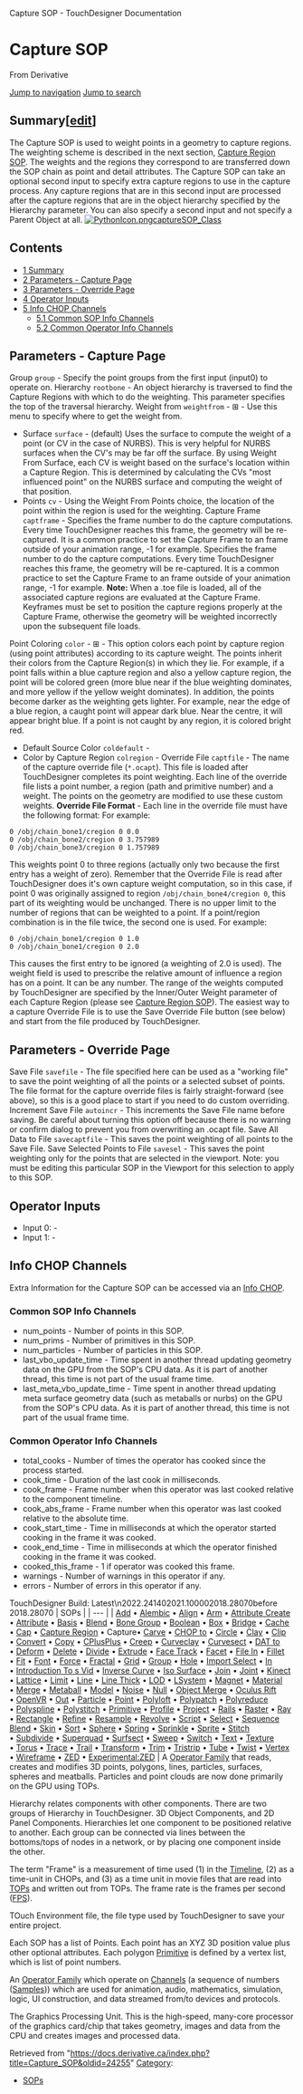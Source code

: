 

Capture SOP - TouchDesigner Documentation




# Capture SOP
From Derivative

[Jump to navigation](#mw-head)
[Jump to search](#searchInput)
## Summary[[edit](https://docs.derivative.ca/index.php?title=Template:Summary&action=edit&section=T-1 "Edit section: Summary")]
The Capture SOP is used to weight points in a geometry to capture regions. The weighting scheme is described in the next section, [Capture Region SOP](Capture_Region_SOP.html "Capture Region SOP").
The weights and the regions they correspond to are transferred down the SOP chain as point and detail attributes.
The Capture SOP can take an optional second input to specify extra capture regions to use in the capture process. Any capture regions that are in this second input are processed after the capture regions that are in the object hierarchy specified by the Hierarchy parameter. You can also specify a second input and not specify a Parent Object at all.
[![PythonIcon.png](images/c/c2/PythonIcon.png)](File_PythonIcon.html)[captureSOP\_Class](https://docs.derivative.ca/CaptureSOP_Class "CaptureSOP Class")
## Contents
* [1 Summary](#Summary)
* [2 Parameters - Capture Page](#Parameters_-_Capture_Page)
* [3 Parameters - Override Page](#Parameters_-_Override_Page)
* [4 Operator Inputs](#Operator_Inputs)
* [5 Info CHOP Channels](#Info_CHOP_Channels)
  + [5.1 Common SOP Info Channels](#Common_SOP_Info_Channels)
  + [5.2 Common Operator Info Channels](#Common_Operator_Info_Channels)
  

## Parameters - Capture Page
Group `group` - Specify the point groups from the first input (input0) to operate on.
Hierarchy `rootbone` - An object hierarchy is traversed to find the Capture Regions with which to do the weighting. This parameter specifies the top of the traversal hierarchy.
Weight from `weightfrom` - ⊞ - Use this menu to specify where to get the weight from.
* Surface `surface` - (default) Uses the surface to compute the weight of a point (or CV in the case of NURBS). This is very helpful for NURBS surfaces when the CV's may be far off the surface. By using Weight From Surface, each CV is weight based on the surface's location within a Capture Region. This is determined by calculating the CVs "most influenced point" on the NURBS surface and computing the weight of that position.
* Points `cv` - Using the Weight From Points choice, the location of the point within the region is used for the weighting.
Capture Frame `captframe` - Specifies the frame number to do the capture computations. Every time TouchDesigner reaches this frame, the geometry will be re-captured. It is a common practice to set the Capture Frame to an frame outside of your animation range, -1 for example. Specifies the frame number to do the capture computations. Every time TouchDesigner reaches this frame, the geometry will be re-captured. It is a common practice to set the Capture Frame to an frame outside of your animation range, -1 for example.
**Note:** When a .toe file is loaded, all of the associated capture regions are evaluated at the Capture Frame. Keyframes must be set to position the capture regions properly at the Capture Frame, otherwise the geometry will be weighted incorrectly upon the subsequent file loads.

Point Coloring `color` - ⊞ - This option colors each point by capture region (using point attributes) according to its capture weight. The points inherit their colors from the Capture Region(s) in which they lie. For example, if a point falls within a blue capture region and also a yellow capture region, the point will be colored green (more blue near if the blue weighting dominates, and more yellow if the yellow weight dominates). In addition, the points become darker as the weighting gets lighter. For example, near the edge of a blue region, a caught point will appear dark blue. Near the centre, it will appear bright blue. If a point is not caught by any region, it is colored bright red.
* Default Source Color `coldefault` -
* Color by Capture Region `colregion` -
Override File `captfile` - The name of the capture override file (`*.ocapt`). This file is loaded after TouchDesigner completes its point weighting. Each line of the override file lists a point number, a region (path and primitive number) and a weight. The points on the geometry are modified to use these custom weights.
**Override File Format** - Each line in the override file must have the following format:
For example:
```
0 /obj/chain_bone1/cregion 0 0.0 			
0 /obj/chain_bone2/cregion 0 3.757989 			
0 /obj/chain_bone3/cregion 0 1.757989			
```
  
This weights point 0 to three regions (actually only two because the first entry has a weight of zero). Remember that the Override File is read after TouchDesigner does it's own capture weight computation, so in this case, if point 0 was originally assigned to region `/obj/chain_bone4/cregion 0`, this part of its weighting would be unchanged.
There is no upper limit to the number of regions that can be weighted to a point. If a point/region combination is in the file twice, the second one is used.
For example:
```
0 /obj/chain_bone1/cregion 0 1.0			
0 /obj/chain_bone1/cregion 0 2.0			
```
This causes the first entry to be ignored (a weighting of 2.0 is used).
The weight field is used to prescribe the relative amount of influence a region has on a point. It can be any number. The range of the weights computed by TouchDesigner are specified by the Inner/Outer Weight parameter of each Capture Region (please see [Capture Region SOP](Capture_Region_SOP.html "Capture Region SOP")).
The easiest way to a capture Override File is to use the Save Override File button (see below) and start from the file produced by TouchDesigner.

  

## Parameters - Override Page
Save File `savefile` - The file specified here can be used as a "working file" to save the point weighting of all the points or a selected subset of points. The file format for the capture override files is fairly straight-forward (see above), so this is a good place to start if you need to do custom overriding.
Increment Save File `autoincr` - This increments the Save File name before saving. Be careful about turning this option off because there is no warning or confirm dialog to prevent you from overwriting an .ocapt file.
Save All Data to File `savecaptfile` - This saves the point weighting of all points to the Save File.
Save Selected Points to File `savesel` - This saves the point weighting only for the points that are selected in the viewport.
Note: you must be editing this particular SOP in the Viewport for this selection to apply to this SOP.

  

## Operator Inputs
* Input 0:  -
* Input 1:  -
  

## Info CHOP Channels
Extra Information for the Capture SOP can be accessed via an [Info CHOP](Info_CHOP.html "Info CHOP").

### Common SOP Info Channels
* num\_points - Number of points in this SOP.
* num\_prims - Number of primitives in this SOP.
* num\_particles - Number of particles in this SOP.
* last\_vbo\_update\_time - Time spent in another thread updating geometry data on the GPU from the SOP's CPU data. As it is part of another thread, this time is not part of the usual frame time.
* last\_meta\_vbo\_update\_time - Time spent in another thread updating meta surface geometry data (such as metaballs or nurbs) on the GPU from the SOP's CPU data. As it is part of another thread, this time is not part of the usual frame time.
### Common Operator Info Channels
* total\_cooks - Number of times the operator has cooked since the process started.
* cook\_time - Duration of the last cook in milliseconds.
* cook\_frame - Frame number when this operator was last cooked relative to the component timeline.
* cook\_abs\_frame - Frame number when this operator was last cooked relative to the absolute time.
* cook\_start\_time - Time in milliseconds at which the operator started cooking in the frame it was cooked.
* cook\_end\_time - Time in milliseconds at which the operator finished cooking in the frame it was cooked.
* cooked\_this\_frame - 1 if operator was cooked this frame.
* warnings - Number of warnings in this operator if any.
* errors - Number of errors in this operator if any.
  
TouchDesigner Build: Latest\n2022.241402021.100002018.28070before 2018.28070
| SOPs |
| --- |
| [Add](Add_SOP.html "Add SOP") • [Alembic](Alembic_SOP.html "Alembic SOP") • [Align](Align_SOP.html "Align SOP") • [Arm](Arm_SOP.html "Arm SOP") • [Attribute Create](Attribute_Create_SOP.html "Attribute Create SOP") • [Attribute](Attribute_SOP.html "Attribute SOP") • [Basis](Basis_SOP.html "Basis SOP") • [Blend](Blend_SOP.html "Blend SOP") • [Bone Group](Bone_Group_SOP.html "Bone Group SOP") • [Boolean](Boolean_SOP.html "Boolean SOP") • [Box](Box_SOP.html "Box SOP") • [Bridge](Bridge_SOP.html "Bridge SOP") • [Cache](Cache_SOP.html "Cache SOP") • [Cap](Cap_SOP.html "Cap SOP") • [Capture Region](Capture_Region_SOP.html "Capture Region SOP") • Capture• [Carve](Carve_SOP.html "Carve SOP") • [CHOP to](CHOP_to_SOP.html "CHOP to SOP") • [Circle](Circle_SOP.html "Circle SOP") • [Clay](Clay_SOP.html "Clay SOP") • [Clip](Clip_SOP.html "Clip SOP") • [Convert](Convert_SOP.html "Convert SOP") • [Copy](Copy_SOP.html "Copy SOP") • [CPlusPlus](CPlusPlus_SOP.html "CPlusPlus SOP") • [Creep](Creep_SOP.html "Creep SOP") • [Curveclay](Curveclay_SOP.html "Curveclay SOP") • [Curvesect](Curvesect_SOP.html "Curvesect SOP") • [DAT to](DAT_to_SOP.html "DAT to SOP") • [Deform](Deform_SOP.html "Deform SOP") • [Delete](Delete_SOP.html "Delete SOP") • [Divide](Divide_SOP.html "Divide SOP") • [Extrude](Extrude_SOP.html "Extrude SOP") • [Face Track](Face_Track_SOP.html "Face Track SOP") • [Facet](Facet_SOP.html "Facet SOP") • [File In](File_In_SOP.html "File In SOP") • [Fillet](Fillet_SOP.html "Fillet SOP") • [Fit](Fit_SOP.html "Fit SOP") • [Font](Font_SOP.html "Font SOP") • [Force](Force_SOP.html "Force SOP") • [Fractal](Fractal_SOP.html "Fractal SOP") • [Grid](Grid_SOP.html "Grid SOP") • [Group](Group_SOP.html "Group SOP") • [Hole](Hole_SOP.html "Hole SOP") • [Import Select](Import_Select_SOP.html "Import Select SOP") • [In](In_SOP.html "In SOP") • [Introduction To s Vid](Introduction_To_SOPs_Vid.html "Introduction To SOPs Vid") • [Inverse Curve](Inverse_Curve_SOP.html "Inverse Curve SOP") • [Iso Surface](Iso_Surface_SOP.html "Iso Surface SOP") • [Join](Join_SOP.html "Join SOP") • [Joint](Joint_SOP.html "Joint SOP") • [Kinect](Kinect_SOP.html "Kinect SOP") • [Lattice](Lattice_SOP.html "Lattice SOP") • [Limit](Limit_SOP.html "Limit SOP") • [Line](Line_SOP.html "Line SOP") • [Line Thick](Line_Thick_SOP.html "Line Thick SOP") • [LOD](LOD_SOP.html "LOD SOP") • [LSystem](LSystem_SOP.html "LSystem SOP") • [Magnet](Magnet_SOP.html "Magnet SOP") • [Material](Material_SOP.html "Material SOP") • [Merge](Merge_SOP.html "Merge SOP") • [Metaball](Metaball_SOP.html "Metaball SOP") • [Model](Model_SOP.html "Model SOP") • [Noise](Noise_SOP.html "Noise SOP") • [Null](Null_SOP.html "Null SOP") • [Object Merge](Object_Merge_SOP.html "Object Merge SOP") • [Oculus Rift](Oculus_Rift_SOP.html "Oculus Rift SOP") • [OpenVR](OpenVR_SOP.html "OpenVR SOP") • [Out](Out_SOP.html "Out SOP") • [Particle](Particle_SOP.html "Particle SOP") • [Point](Point_SOP.html "Point SOP") • [Polyloft](Polyloft_SOP.html "Polyloft SOP") • [Polypatch](Polypatch_SOP.html "Polypatch SOP") • [Polyreduce](Polyreduce_SOP.html "Polyreduce SOP") • [Polyspline](Polyspline_SOP.html "Polyspline SOP") • [Polystitch](Polystitch_SOP.html "Polystitch SOP") • [Primitive](Primitive_SOP.html "Primitive SOP") • [Profile](Profile_SOP.html "Profile SOP") • [Project](Project_SOP.html "Project SOP") • [Rails](Rails_SOP.html "Rails SOP") • [Raster](Raster_SOP.html "Raster SOP") • [Ray](Ray_SOP.html "Ray SOP") • [Rectangle](Rectangle_SOP.html "Rectangle SOP") • [Refine](Refine_SOP.html "Refine SOP") • [Resample](Resample_SOP.html "Resample SOP") • [Revolve](Revolve_SOP.html "Revolve SOP") • [Script](Script_SOP.html "Script SOP") • [Select](Select_SOP.html "Select SOP") • [Sequence Blend](Sequence_Blend_SOP.html "Sequence Blend SOP") • [Skin](Skin_SOP.html "Skin SOP") • [Sort](Sort_SOP.html "Sort SOP") • [Sphere](Sphere_SOP.html "Sphere SOP") • [Spring](Spring_SOP.html "Spring SOP") • [Sprinkle](Sprinkle_SOP.html "Sprinkle SOP") • [Sprite](Sprite_SOP.html "Sprite SOP") • [Stitch](Stitch_SOP.html "Stitch SOP") • [Subdivide](Subdivide_SOP.html "Subdivide SOP") • [Superquad](Superquad_SOP.html "Superquad SOP") • [Surfsect](Surfsect_SOP.html "Surfsect SOP") • [Sweep](Sweep_SOP.html "Sweep SOP") • [Switch](Switch_SOP.html "Switch SOP") • [Text](Text_SOP.html "Text SOP") • [Texture](Texture_SOP.html "Texture SOP") • [Torus](Torus_SOP.html "Torus SOP") • [Trace](Trace_SOP.html "Trace SOP") • [Trail](Trail_SOP.html "Trail SOP") • [Transform](Transform_SOP.html "Transform SOP") • [Trim](Trim_SOP.html "Trim SOP") • [Tristrip](Tristrip_SOP.html "Tristrip SOP") • [Tube](Tube_SOP.html "Tube SOP") • [Twist](Twist_SOP.html "Twist SOP") • [Vertex](Vertex_SOP.html "Vertex SOP") • [Wireframe](Wireframe_SOP.html "Wireframe SOP") • [ZED](ZED_SOP.html "ZED SOP") • [Experimental:ZED](Experimental_ZED_SOP.html "Experimental:ZED SOP") |
A [Operator Family](Operator_Family.html "Operator Family") that reads, creates and modifies 3D points, polygons, lines, particles, surfaces, spheres and meatballs. Particles and point clouds are now done primarily on the GPU using TOPs.

Hierarchy relates components with other components. There are two groups of Hierarchy in TouchDesigner. 3D Object Components, and 2D Panel Components. Hierarchies let one component to be positioned relative to another. Each group can be connected via lines between the bottoms/tops of nodes in a network, or by placing one component inside the other.

The term "Frame" is a measurement of time used (1) in the [Timeline](Timeline.html "Timeline"), (2) as a time-unit in CHOPs, and (3) as a time unit in movie files that are read into [TOPs](TOP.html "TOP") and written out from TOPs. The frame rate is the frames per second ([FPS](https://docs.derivative.ca/index.php?title=FPS&action=edit&redlink=1 "FPS (page does not exist)")).

TOuch Environment file, the file type used by TouchDesigner to save your entire project.

Each SOP has a list of Points. Each point has an XYZ 3D position value plus other optional attributes. Each polygon [Primitive](Primitive.html "Primitive") is defined by a vertex list, which is list of point numbers.

An [Operator Family](Operator_Family.html "Operator Family") which operate on [Channels](Channel.html "Channel") (a sequence of numbers ([Samples](Sample.html "Sample"))) which are used for animation, audio, mathematics, simulation, logic, UI construction, and data streamed from/to devices and protocols.

The Graphics Processing Unit. This is the high-speed, many-core processor of the graphics card/chip that takes geometry, images and data from the CPU and creates images and processed data.

Retrieved from "<https://docs.derivative.ca/index.php?title=Capture_SOP&oldid=24255>"
[Category](Special_Categories.html "Special:Categories"):
* [SOPs](https://docs.derivative.ca/index.php?title=Category:SOPs&action=edit&redlink=1 "Category:SOPs (page does not exist)")